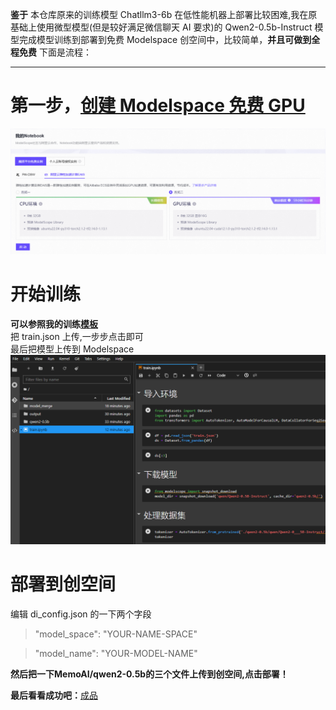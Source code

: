 **鉴于** 本仓库原来的训练模型 Chatllm3-6b 在低性能机器上部署比较困难,我在原基础上使用微型模型(但是较好满足微信聊天 AI 要求)的 Qwen2-0.5b-Instruct 模型完成模型训练到部署到免费 
Modelspace 创空间中，比较简单，**并且可做到全程免费** 下面是流程：
***
# 第一步，[创建 Modelspace 免费 GPU](https://www.modelscope.cn/my/mynotebook/preset)
![GPU](/MemoAI/img/img3.png)

# 开始训练
**可以参照我的训练[模板](/MemoAI/qwen2-0.5b/train.ipynb)**
<br>
把 train.json 上传,一步步点击即可<br>
最后把模型上传到 Modelspace
<br />
![训练](/MemoAI/img/img4.png)
# 部署到创空间
编辑 di_config.json 的一下两个字段
> "model_space": "YOUR-NAME-SPACE"

> "model_name": "YOUR-MODEL-NAME"

**然后把一下MemoAI/qwen2-0.5b的三个文件上传到创空间,点击部署！**

**最后看看成功吧：**[成品](https://www.modelscope.cn/studios/sanbei101/qwen-haoran/summary)
